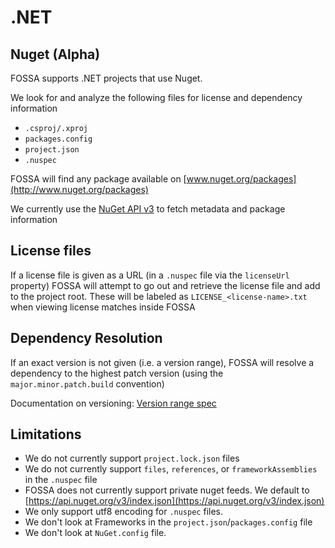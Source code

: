 # .NET

## Nuget (Alpha)

FOSSA supports .NET projects that use Nuget.

We look for and analyze the following files for license and dependency information
 - `.csproj/.xproj` 
 - `packages.config`
 - `project.json`
 - `.nuspec`

FOSSA will find any package available on [www.nuget.org/packages](http://www.nuget.org/packages) 

We currently use the [NuGet API v3](https://docs.microsoft.com/en-us/nuget/api/nuget-api-v3) to fetch metadata and package information

## License files

If a license file is given as a URL (in a `.nuspec` file via the `licenseUrl` property) FOSSA will attempt to go out and retrieve the license file and add to the project root. These will be labeled as `LICENSE_<license-name>.txt` when viewing license matches inside FOSSA

## Dependency Resolution

If an exact version is not given (i.e. a version range), FOSSA will resolve a dependency to the highest patch version (using the `major.minor.patch.build` convention) 

Documentation on versioning: [Version range spec](https://docs.microsoft.com/en-us/nuget/create-packages/dependency-versions)


## Limitations

 - We do not currently support `project.lock.json` files
 - We do not currently support `files`, `references`, or `frameworkAssemblies` in the `.nuspec` file
 - FOSSA does not currently support private nuget feeds. We default to [https://api.nuget.org/v3/index.json](https://api.nuget.org/v3/index.json)
 - We only support utf8 encoding for `.nuspec` files.
 - We don't look at Frameworks in the `project.json`/`packages.config` file
 - We don't look at `NuGet.config` file.